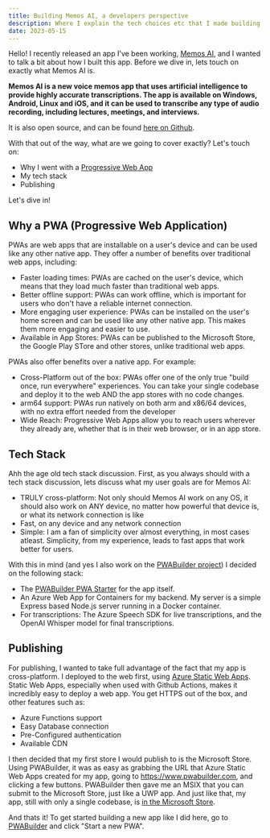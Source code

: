 ```yaml
---
title: Building Memos AI, a developers perspective
description: Where I explain the tech choices etc that I made building Memos AI
date: 2023-05-15
---
```


Hello! I recently released an app I've been working, [Memos AI](https://www.recordergo.app), and I wanted to talk a bit about how I built this app. Before we dive in, lets touch on exactly what Memos AI is. 

**Memos AI is a new voice memos app that uses artificial intelligence to provide highly accurate transcriptions. The app is available on Windows, Android, Linux and iOS, and it can be used to transcribe any type of audio recording, including lectures, meetings, and interviews.**

It is also open source, and can be found [here on Github](https://github.com/jgw96/audio-notes-go).

With that out of the way, what are we going to cover exactly? Let's touch on:

- Why I went with a [Progressive Web App](https://learn.microsoft.com/en-us/microsoft-edge/progressive-web-apps-chromium/)
- My tech stack
- Publishing

Let's dive in!

## Why a PWA (Progressive Web Application)

PWAs are web apps that are installable on a user's device and can be used like any other native app. They offer a number of benefits over traditional web apps, including:

- Faster loading times: PWAs are cached on the user's device, which means that they load much faster than traditional web apps.
- Better offline support: PWAs can work offline, which is important for users who don't have a reliable internet connection.
- More engaging user experience: PWAs can be installed on the user's home screen and can be used like any other native app. This makes them more engaging and easier to use.
- Available in App Stores: PWAs can be published to the Microsoft Store, the Google Play STore and other stores, unlike traditional web apps.

PWAs also offer benefits over a native app. For example:

- Cross-Platform out of the box: PWAs offer one of the only true "build once, run everywhere" experiences. You can take your single codebase and deploy it to the web AND the app stores with no code changes.
- arm64 support: PWAs run natively on both arm and x86/64 devices, with no extra effort needed from the developer
- Wide Reach: Progressive Web Apps allow you to reach users wherever they already are, whether that is in their web browser, or in an app store.

## Tech Stack

Ahh the age old tech stack discussion. First, as you always should with a tech stack discussion, lets discuss what my user goals are for Memos AI:

- TRULY cross-platform: Not only should Memos AI work on any OS, it should also work on ANY device, no matter how powerful that device is, or what its network connection is like
- Fast, on any device and any network connection
- Simple: I am a fan of simplicity over almost everything, in most cases atleast. Simplicity, from my experience, leads to fast apps that work better for users.

 With this in mind (and yes I also work on the [PWABuilder project](https://www.pwabuilder.com)) I decided on the following stack:

- The [PWABuilder PWA Starter](https://github.com/pwa-builder/pwa-starter) for the app itself.
- An Azure Web App for Containers for my backend. My server is a simple Express based Node.js server running in a Docker container.
- For transcriptions: The Azure Speech SDK for live transcriptions, and the OpenAI Whisper model for final transcriptions.

## Publishing

For publishing, I wanted to take full advantage of the fact that my app is cross-platform. I deployed to the web first, using [Azure Static Web Apps](https://learn.microsoft.com/en-us/azure/static-web-apps/overview). Static Web Apps, especially when used with Github Actions, makes it incredibly easy to deploy a web app. You get HTTPS out of the box, and other features such as:

- Azure Functions support
- Easy Database connection
- Pre-Configured authentication
- Available CDN

I then decided that my first store I would publish to is the Microsoft Store. Using PWABuilder, it was as easy as grabbing the URL that Azure Static Web Apps created for my app, going to https://www.pwabuilder.com, and clicking a few buttons. PWABuilder then gave me an MSIX that you can submit to the Microsoft Store, just like a UWP app. And just like that, my app, still with only a single codebase, is [in the Microsoft Store](https://www.microsoft.com/store/productId/9PP8DL2QTJSG).

And thats it! To get started building a new app like I did here, go to [PWABuilder](https://www.pwabuilder.com/) and click "Start a new PWA".

